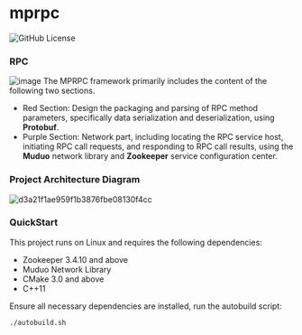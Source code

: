# mprpc
![GitHub License](https://img.shields.io/github/license/xykCs/mprpc?color=%23FFD700)

### RPC
![image](https://github.com/user-attachments/assets/26516743-01ab-488c-8ed2-51fc3492f547)
The MPRPC framework primarily includes the content of the following two sections.
- Red Section: Design the packaging and parsing of RPC method parameters, specifically data serialization and deserialization, using **Protobuf**.
- Purple Section: Network part, including locating the RPC service host, initiating RPC call requests, and responding to RPC call results, using the **Muduo** network library and **Zookeeper** service configuration center.

### Project Architecture Diagram
![d3a21f1ae959f1b3876fbe08130f4cc](https://github.com/user-attachments/assets/70984e4f-30be-422b-ba4e-913257bba66f)

### QuickStart
This project runs on Linux and requires the following dependencies:
- Zookeeper 3.4.10 and above
- Muduo Network Library
- CMake 3.0 and above
- C++11

Ensure all necessary dependencies are installed, run the autobuild script:
```sh
./autobuild.sh
```
